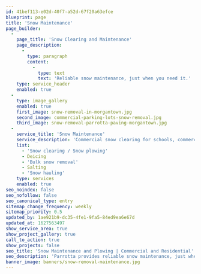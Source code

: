 ```yaml
---
id: 41bef113-e02d-40f7-a52d-67f20a63efce
blueprint: page
title: 'Snow Maintenance'
page_builder:
  -
    page_title: 'Snow Clearing and Maintenance'
    page_description:
      -
        type: paragraph
        content:
          -
            type: text
            text: 'Reliable snow maintenance, just when you need it.'
    type: service_header
    enabled: true
  -
    type: image_gallery
    enabled: true
    first_image: snow-removal-in-morgantown.jpg
    second_image: commercial-parking-lots-snow-removal.jpg
    third_image: snow-removal-parrotta-paving-morgantown.jpg
  -
    service_title: 'Snow Maintenance'
    service_description: 'Commercial snow clearing for schools, commercial properties, and residential neighborhoods'
    list:
      - 'Snow clearing / Snow plowing'
      - Deicing
      - 'Bulk snow removal'
      - Salting
      - 'Snow hauling'
    type: services
    enabled: true
seo_noindex: false
seo_nofollow: false
seo_canonical_type: entry
sitemap_change_frequency: weekly
sitemap_priority: 0.5
updated_by: 1ae921b9-dc35-4fe1-9fa5-84ed9ea6e67d
updated_at: 1627563497
show_service_area: true
show_project_gallery: true
call_to_action: true
show_projects: false
seo_title: 'Snow Maintenance and Plowing | Commercial and Residential'
seo_description: 'Parrotta provides reliable snow maintenance, just when you need it. Give us a call for estimates, 304-292-0905.'
banner_image: banners/snow-removal-maintenance.jpg
---
```


